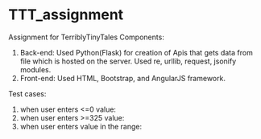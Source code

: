 # TTT_assignment
Assignment for TerriblyTinyTales
Components:
1. Back-end:
  Used Python(Flask) for creation of Apis that gets data from file which is hosted on the server.
  Used re, urllib, request, jsonify modules.
2. Front-end:
  Used HTML, Bootstrap, and AngularJS framework.
  
Test cases:
1. when user enters <=0 value:
2. when user enters >=325 value:
3. when user enters value in the range:
  
